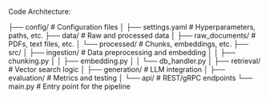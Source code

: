  
Code Architecture:

├── config/               # Configuration files
│   ├── settings.yaml     # Hyperparameters, paths, etc.
├── data/                 # Raw and processed data
│   ├── raw_documents/    # PDFs, text files, etc.
│   └── processed/        # Chunks, embeddings, etc.
├── src/
│   ├── ingestion/        # Data preprocessing and embedding
│   │   ├── chunking.py
│   │   ├── embedding.py
│   │   └── db_handler.py
│   ├── retrieval/        # Vector search logic
│   ├── generation/       # LLM integration
│   ├── evaluation/       # Metrics and testing
│   └── api/              # REST/gRPC endpoints
└── main.py               # Entry point for the pipeline